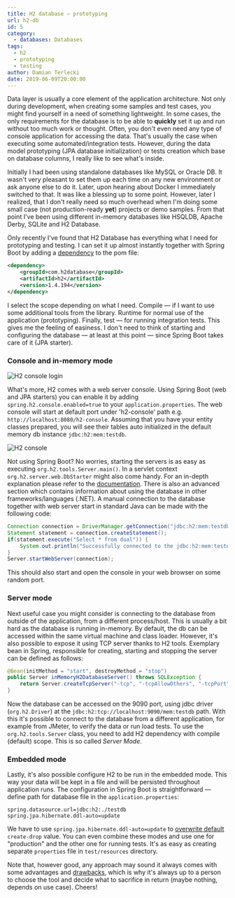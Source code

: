 ```yaml
---
title: H2 database — prototyping
url: h2-db
id: 5
category:
  - databases: Databases
tags:
  - h2
  - prototyping
  - testing
author: Damian Terlecki
date: 2019-06-09T20:00:00
---
```


Data layer is usually a core element of the application architecture. Not only during development, when creating some samples and test cases, you might find yourself in a need of something lightweight. In some cases, the only requirements for the database is to be able to **quickly** set it up and run without too much work or thought. Often, you don't even need any type of console application for accessing the data. That's usually the case when executing some automated/integration tests. However, during the data model prototyping (JPA database initialization) or tests creation which base on database columns, I really like to see what's inside.

Initially I had been using standalone databases like MySQL or Oracle DB. It wasn't very pleasant to set them up each time on any new environment or ask anyone else to do it. Later, upon hearing about Docker I immediately switched to that. It was like a blessing up to some point. However, later I realized, that I don't really need so much overhead when I'm doing some small case (not production-ready **yet**) projects or demo samples. From that point I've been using different in-memory databases like HSQLDB, Apache Derby, SQLite and H2 Database.

Only recently I've found that H2 Database has everything what I need for prototyping and testing. I can set it up almost instantly together with Spring Boot by adding a [dependency](https://mvnrepository.com/artifact/com.h2database/h2) to the pom file:

```xml
<dependency>
    <groupId>com.h2database</groupId>
    <artifactId>h2</artifactId>
    <version>1.4.194</version>
</dependency>
```

I select the scope depending on what I need. Compile — if I want to use some additional tools from the library. Runtime for normal use of the application (prototyping). Finally, test — for running integration tests. This gives me the feeling of easiness. I don't need to think of starting and configuring the database — at least at this point — since Spring Boot takes care of it (JPA starter).

### Console and in-memory mode

<img src="/img/lazy/h2-console-login.jpg" alt="H2 console login" title="H2 console login" data-src="/img/hq/h2-console-login.jpg">

What's more, H2 comes with a web server console. Using Spring Boot (web and JPA starters) you can enable it by adding `spring.h2.console.enabled=true` to your `application.properties`. The web console will start at default port under 'h2-console' path e.g. `http://localhost:8080/h2-console`. Assuming that you have your entity classes prepared, you will see their tables auto initialized in the default memory db instance `jdbc:h2:mem:testdb`.

<img src="/img/lazy/h2-console.jpg" alt="H2 console" title="H2 console" data-src="/img/hq/h2-console.jpg">

Not using Spring Boot? No worries, starting the servers is as easy as executing `org.h2.tools.Server.main()`. In a servlet context `org.h2.server.web.DbStarter` might also come handy. For an in-depth explanation please refer to the [documentation](http://www.h2database.com/html/tutorial.html). There is also an advanced section which contains information about using the database in other frameworks/languages (.NET). A manual connection to the database together with web server start in standard Java can be made with the following code:
```java
Connection connection = DriverManager.getConnection("jdbc:h2:mem:testdb", "sa", "");
Statement statement = connection.createStatement();
if(statement.execute("Select * from dual")) {
    System.out.println("Successfully connected to the jdbc:h2:mem:testdb");
}
Server.startWebServer(connection);
```
This should also start and open the console in your web browser on some random port.

### Server mode

Next useful case you might consider is connecting to the database from outside of the application, from a different process/host. This is usually a bit hard as the database is running in-memory. By default, the db can be accessed within the same virtual machine and class loader. However, it's also possible to expose it using TCP server thanks to H2 tools. Exemplary bean in Spring, responsible for creating, starting and stopping the server can be defined as follows:
```java
@Bean(initMethod = "start", destroyMethod = "stop")
public Server inMemoryH2DatabaseServer() throws SQLException {
    return Server.createTcpServer("-tcp", "-tcpAllowOthers", "-tcpPort", "9090");
}
```
Now the database can be accessed on the 9090 port, using jdbc driver (`org.h2.Driver`) at the `jdbc:h2:tcp://localhost:9090/mem:testdb` path. With this it's possible to connect to the database from a different application, for example from JMeter, to verify the data or run load tests. To use the `org.h2.tools.Server` class, you need to add H2 dependency with compile (default) scope. This is so called *Server Mode*.

### Embedded mode

Lastly, it's also possible configure H2 to be run in the embedded mode. This way your data will be kept in a file and will be persisted throughout application runs. The configuration in Spring Boot is straightforward — define path for database file in the `application.properties`:
```properties
spring.datasource.url=jdbc:h2:./testdb
spring.jpa.hibernate.ddl-auto=update
```
We have to use `spring.jpa.hibernate.ddl-auto=update` to [overwrite default](https://docs.spring.io/spring-boot/docs/current/reference/html/howto-database-initialization.html) `create-drop` value. You can even combine these modes and use one for "production" and the other one for running tests. It's as easy as creating separate `properties` file in `test/resources` directory.

Note that, however good, any approach may sound it always comes with some advantages and [drawbacks](https://phauer.com/2017/dont-use-in-memory-databases-tests-h2/), which is why it's always up to a person to choose the tool and decide what to sacrifice in return (maybe nothing, depends on use case). Cheers!